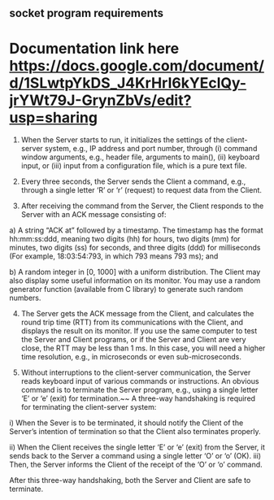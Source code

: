 ## socket program requirements

# Documentation link here https://docs.google.com/document/d/1SLwtpYkDS_J4KrHrI6kYEclQy-jrYWt79J-GrynZbVs/edit?usp=sharing

1) When the Server starts to run, it initializes the settings of the client-server system, e.g., IP address and port number, through (i) command window arguments, e.g., header file, arguments to main(), (ii) keyboard input, or (iii) input from a configuration file, which is a pure text file.


3) Every three seconds, the Server sends the Client a command, e.g., through a single letter ‘R’ or ‘r’ (request) to request data from the Client.


3) After receiving the command from the Server, the Client responds to the Server with an ACK message consisting of:


a) A string “ACK at” followed by a timestamp. The timestamp has the format hh:mm:ss:ddd, meaning two digits (hh) for hours, two digits (mm) for minutes, two digits (ss) for seconds, and three digits (ddd) for milliseconds (For example, 18:03:54:793, in which 793 means 793 ms); and

b) A random integer in [0, 1000] with a uniform distribution. The Client may also display some useful information on its monitor. You may use a random generator function (available from C library) to generate such random numbers.

4) The Server gets the ACK message from the Client, and calculates the round trip time (RTT) from its communications with the Client, and displays the result on its monitor. If you use the same computer to test the Server and Client programs, or if the Server and Client are very close, the RTT may be less than 1 ms. In this case, you will need a higher time resolution, e.g., in microseconds or even sub-microseconds.


5) Without interruptions to the client-server communication, the Server reads keyboard input of various commands or instructions. An obvious command is to terminate the Server program, e.g., using a single letter ‘E’ or ‘e’ (exit) for termination.~~ A three-way handshaking is required for terminating the client-server system:


i) When the Sever is to be terminated, it should notify the Client of the Server’s intention of termination so that the Client also terminates properly.

ii) When the Client receives the single letter ‘E’ or ‘e’ (exit) from the Server, it sends back to the Server a command using a single letter ‘O’ or ‘o’ (OK).
iii) Then, the Server informs the Client of the receipt of the ‘O’ or ‘o’ command.

After this three-way handshaking, both the Server and Client are safe to terminate.



